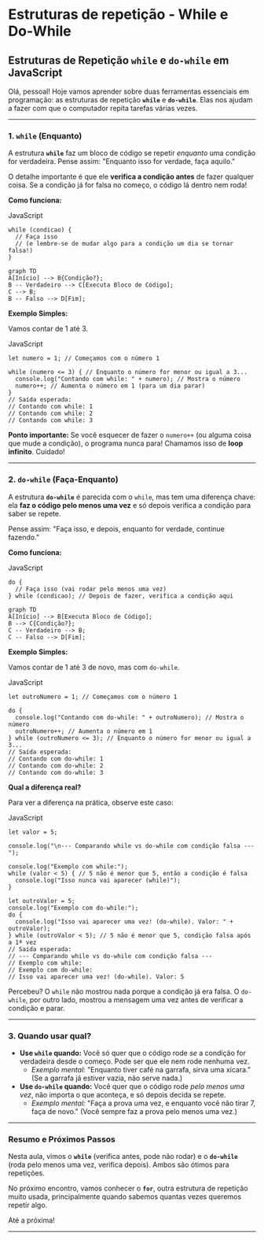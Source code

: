 # Estruturas de repetição - While e Do-While

## Estruturas de Repetição `while` e `do-while` em JavaScript

Olá, pessoal! Hoje vamos aprender sobre duas ferramentas essenciais em programação: as estruturas de repetição **`while`** e **`do-while`**. Elas nos ajudam a fazer com que o computador repita tarefas várias vezes.

***

### 1. `while` (Enquanto)

A estrutura **`while`** faz um bloco de código se repetir _enquanto_ uma condição for verdadeira. Pense assim: "Enquanto isso for verdade, faça aquilo."

O detalhe importante é que ele **verifica a condição antes** de fazer qualquer coisa. Se a condição já for falsa no começo, o código lá dentro nem roda!

**Como funciona:**

JavaScript

```
while (condicao) {
  // Faça isso
  // (e lembre-se de mudar algo para a condição um dia se tornar falsa!)
}
```

```mermaid
graph TD
A[Início] --> B{Condição?};
B -- Verdadeiro --> C[Executa Bloco de Código];
C --> B;
B -- Falso --> D[Fim];
```

**Exemplo Simples:**

Vamos contar de 1 até 3.

JavaScript

```
let numero = 1; // Começamos com o número 1

while (numero <= 3) { // Enquanto o número for menor ou igual a 3...
  console.log("Contando com while: " + numero); // Mostra o número
  numero++; // Aumenta o número em 1 (para um dia parar)
}
// Saída esperada:
// Contando com while: 1
// Contando com while: 2
// Contando com while: 3
```

**Ponto importante:** Se você esquecer de fazer o `numero++` (ou alguma coisa que mude a condição), o programa nunca para! Chamamos isso de **loop infinito**. Cuidado!

***

### 2. `do-while` (Faça-Enquanto)

A estrutura **`do-while`** é parecida com o `while`, mas tem uma diferença chave: ela **faz o código pelo menos uma vez** e só depois verifica a condição para saber se repete.

Pense assim: "Faça isso, e depois, enquanto for verdade, continue fazendo."

**Como funciona:**

JavaScript

```
do {
  // Faça isso (vai rodar pelo menos uma vez)
} while (condicao); // Depois de fazer, verifica a condição aqui
```

```mermaid
graph TD
A[Início] --> B[Executa Bloco de Código];
B --> C{Condição?};
C -- Verdadeiro --> B;
C -- Falso --> D[Fim];
```

**Exemplo Simples:**

Vamos contar de 1 até 3 de novo, mas com `do-while`.

JavaScript

```
let outroNumero = 1; // Começamos com o número 1

do {
  console.log("Contando com do-while: " + outroNumero); // Mostra o número
  outroNumero++; // Aumenta o número em 1
} while (outroNumero <= 3); // Enquanto o número for menor ou igual a 3...
// Saída esperada:
// Contando com do-while: 1
// Contando com do-while: 2
// Contando com do-while: 3
```

**Qual a diferença real?**

Para ver a diferença na prática, observe este caso:

JavaScript

```
let valor = 5;

console.log("\n--- Comparando while vs do-while com condição falsa ---");

console.log("Exemplo com while:");
while (valor < 5) { // 5 não é menor que 5, então a condição é falsa
  console.log("Isso nunca vai aparecer (while)");
}

let outroValor = 5;
console.log("Exemplo com do-while:");
do {
  console.log("Isso vai aparecer uma vez! (do-while). Valor: " + outroValor);
} while (outroValor < 5); // 5 não é menor que 5, condição falsa após a 1ª vez
// Saída esperada:
// --- Comparando while vs do-while com condição falsa ---
// Exemplo com while:
// Exemplo com do-while:
// Isso vai aparecer uma vez! (do-while). Valor: 5
```

Percebeu? O `while` não mostrou nada porque a condição já era falsa. O `do-while`, por outro lado, mostrou a mensagem uma vez antes de verificar a condição e parar.

***

### 3. Quando usar qual?

* **Use `while` quando:** Você só quer que o código rode _se_ a condição for verdadeira desde o começo. Pode ser que ele nem rode nenhuma vez.
  * _Exemplo mental:_ "Enquanto tiver café na garrafa, sirva uma xícara." (Se a garrafa já estiver vazia, não serve nada.)
* **Use `do-while` quando:** Você quer que o código rode _pelo menos uma vez_, não importa o que aconteça, e só depois decida se repete.
  * _Exemplo mental:_ "Faça a prova uma vez, e enquanto você não tirar 7, faça de novo." (Você sempre faz a prova pelo menos uma vez.)

***

### Resumo e Próximos Passos

Nesta aula, vimos o **`while`** (verifica antes, pode não rodar) e o **`do-while`** (roda pelo menos uma vez, verifica depois). Ambos são ótimos para repetições.

No próximo encontro, vamos conhecer o **`for`**, outra estrutura de repetição muito usada, principalmente quando sabemos quantas vezes queremos repetir algo.

Até a próxima!

***
